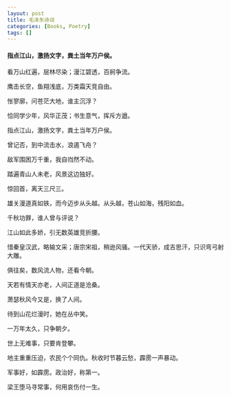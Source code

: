 ```yaml
---
layout: post
title: 毛泽东诗词
categories: [Books, Poetry]
tags: []
---
```

#### 指点江山，激扬文字，粪土当年万户侯。
<!-- more -->
看万山红遍，层林尽染；漫江碧透，百舸争流。

鹰击长空，鱼翔浅底，万类霜天竞自由。

怅寥廓，问苍茫大地，谁主沉浮？

恰同学少年，风华正茂；书生意气，挥斥方遒。

指点江山，激扬文字，粪土当年万户侯。

曾记否，到中流击水，浪遏飞舟？

敌军围困万千重，我自岿然不动。

踏遍青山人未老，风景这边独好。

惊回首，离天三尺三。

雄关漫道真如铁，而今迈步从头越。从头越，苍山如海，残阳如血。

千秋功罪，谁人曾与评说？

江山如此多娇，引无数英雄竞折腰。

惜秦皇汉武，略输文采；唐宗宋祖，稍逊风骚。一代天骄，成吉思汗，只识弯弓射大雕。

俱往矣，数风流人物，还看今朝。

天若有情天亦老，人间正道是沧桑。

萧瑟秋风今又是，换了人间。

待到山花烂漫时，她在丛中笑。

一万年太久，只争朝夕。

世上无难事，只要肯登攀。

地主重重压迫，农民个个同仇。秋收时节暮云愁，霹雳一声暴动。

军事好，如霹雳。政治好，称第一。

梁王堕马寻常事，何用哀伤付一生。
